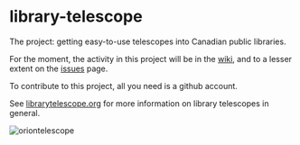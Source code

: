 # library-telescope
The project: getting easy-to-use telescopes into Canadian public libraries.

For the moment, the activity in this project will be in the [wiki](https://github.com/ltp-canada/library-telescope/wiki), and to a lesser extent on the [issues](https://github.com/ltp-canada/library-telescope/issues) page. 

To contribute to this project, all you need is a github account.

See [librarytelescope.org](https://www.librarytelescope.org/) for more information on library telescopes in general.

![oriontelescope](https://user-images.githubusercontent.com/122741267/212773012-9d970067-000e-4f5f-8ad5-ab5e0683f555.png)
